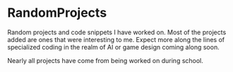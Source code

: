 # RandomProjects
Random projects and code snippets I have worked on. Most of the projects added are ones that were interesting to me.
Expect more along the lines of specialized coding in the realm of AI or game design coming along soon.

Nearly all projects have come from being worked on during school.
